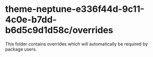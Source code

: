 # theme-neptune-e336f44d-9c11-4c0e-b7dd-b6d5c9d1d58c/overrides

This folder contains overrides which will automatically be required by package users.
